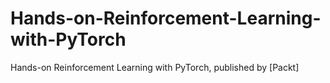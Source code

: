 # Hands-on-Reinforcement-Learning-with-PyTorch
Hands-on Reinforcement Learning with PyTorch, published by [Packt]
